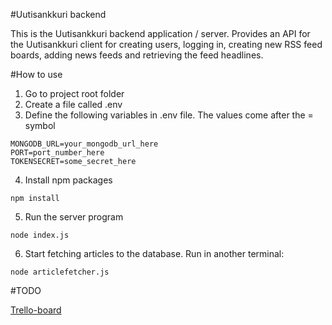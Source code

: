 #Uutisankkuri backend

This is the Uutisankkuri backend application / server. Provides an API for the Uutisankkuri client for creating users, logging in, creating new RSS feed boards, adding news feeds and retrieving the feed headlines.

#How to use

1. Go to project root folder
2. Create a file called .env
3. Define the following variables in .env file. The values come after the = symbol

```
MONGODB_URL=your_mongodb_url_here
PORT=port_number_here
TOKENSECRET=some_secret_here
```
4. Install npm packages
```
npm install
```
5. Run the server program
```
node index.js
```
6. Start fetching articles to the database. Run in another terminal:
```
node articlefetcher.js
```

#TODO

[Trello-board](https://trello.com/b/oJJQuuAT/uutisankkuri-backend)